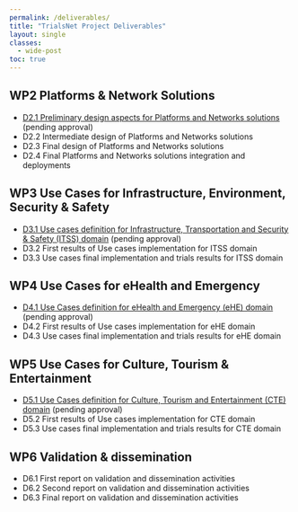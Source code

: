 ```yaml
---
permalink: /deliverables/
title: "TrialsNet Project Deliverables"
layout: single
classes:
  - wide-post
toc: true
---
```

## WP2 Platforms & Network Solutions

- [D2.1 Preliminary design aspects for Platforms and Networks solutions](https://zenodo.org/record/8108305) (pending approval)
- D2.2	Intermediate design of Platforms and Networks solutions
- D2.3	Final design of Platforms and Networks solutions
- D2.4	Final Platforms and Networks solutions integration and deployments
		
## WP3 Use Cases for Infrastructure, Environment, Security & Safety

- [D3.1 Use cases definition for Infrastructure, Transportation and Security & Safety (ITSS) domain](https://zenodo.org/record/7944485#.ZGTAnexByrc) (pending approval)
- D3.2 First results of Use cases implementation for ITSS domain
- D3.3 Use cases final implementation and trials results for ITSS domain

## WP4 Use Cases for eHealth and Emergency

- [D4.1 Use Cases definition for eHealth and Emergency (eHE) domain](https://zenodo.org/record/7944692#.ZGTIG-xByrc) (pending approval)
- D4.2 First results of Use cases implementation for eHE domain
- D4.3 Use cases final implementation and trials results for eHE domain

## WP5 Use Cases for Culture, Tourism & Entertainment

- [D5.1 Use Cases definition for Culture, Tourism and Entertainment (CTE) domain](https://zenodo.org/record/7944732#.ZGTK_exByrc) (pending approval)
- D5.2 First results of Use cases implementation for CTE domain
- D5.3 Use cases final implementation and trials results for CTE domain

## WP6 Validation & dissemination 

- D6.1 First report on validation and dissemination activities
- D6.2 Second report on validation and dissemination activities
- D6.3 Final report on validation and dissemination activities
